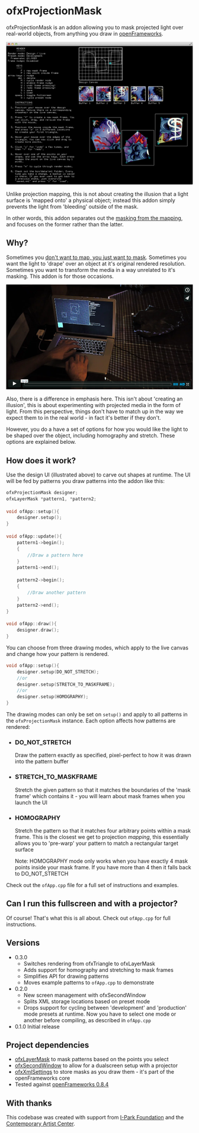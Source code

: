 ofxProjectionMask
=================
ofxProjectionMask is an addon allowing you to mask projected light over real-world objects, from anything you draw in [openFrameworks](http://openframeworks.cc/).

![A screenshot of the mask designer UI](screenshot.png)

Unlike projection mapping, this is not about creating the illusion that a light surface is 'mapped onto' a physical object; instead this addon simply prevents the light from 'bleeding' outside of the mask.

In other words, this addon separates out the [masking from the mapping](http://jahya.net/blog/projection-masking-not-projection), and focuses on the former rather than the latter.

Why?
----
Sometimes you [don't want to map, you just want to mask](http://jahya.net/blog/?2014-10-projection-masking-not-projection). Sometimes you want the light to 'drape' over an object at it's original rendered resolution. Sometimes you want to transform the media in a way unrelated to it's masking. This addon is for those occasions.

[![See a demo of the addon over rocks](/vimeo.png)](https://vimeo.com/109387735)

Also, there is a difference in emphasis here. This isn't about 'creating an illusion', this is about experimenting with projected media in the form of light. From this perspective, things don't have to match up in the way we expect them to in the real world - in fact it's better if they don't.

However, you do a have a set of options for how you would like the light to be shaped over the object, including homography and stretch. These options are explained below.

How does it work?
-----------------
Use the design UI (illustrated above) to carve out shapes at runtime. The UI will be fed by patterns you draw patterns into the addon like this:

```cpp
ofxProjectionMask designer;
ofxLayerMask *pattern1, *pattern2;

void ofApp::setup(){
    designer.setup();
}

void ofApp::update(){
    pattern1->begin();
    {
        //Draw a pattern here
    }
    pattern1->end();

    pattern2->begin();
    {
        //Draw another pattern
    }
    pattern2->end();
}

void ofApp::draw(){
    designer.draw();
}
```

You can choose from three drawing modes, which apply to the live canvas and change how your pattern is rendered.

```cpp
void ofApp::setup(){
    designer.setup(DO_NOT_STRETCH);
    //or
    designer.setup(STRETCH_TO_MASKFRAME);
    //or
    designer.setup(HOMOGRAPHY);
}
```

The drawing modes can only be set on `setup()` and apply to all patterns in the `ofxProjectionMask` instance. Each option affects how patterns are rendered:

- ### DO_NOT_STRETCH
  Draw the pattern exactly as specified, pixel-perfect to how it was drawn into the pattern buffer

- ### STRETCH_TO_MASKFRAME
  Stretch the given pattern so that it matches the boundaries of the 'mask frame' which contains it - you will learn about mask frames when you launch the UI

- ### HOMOGRAPHY
  Stretch the pattern so that it matches four arbitrary points within a mask frame. This is the closest we get to projection *mapping*, this essentially allows you to 'pre-warp' your pattern to match a rectangular target surface

  Note: HOMOGRAPHY mode only works when you have exactly 4 mask points inside your mask frame. If you have more than 4 then it falls back to DO_NOT_STRETCH

Check out the `ofApp.cpp` file for a full set of instructions and examples.

Can I run this fullscreen and with a projector?
-----------------------------------------------
Of course! That's what this is all about. Check out `ofApp.cpp` for full instructions.

Versions
--------
- 0.3.0
  - Switches rendering from ofxTriangle to ofxLayerMask
  - Adds support for homography and stretching to mask frames
  - Simplifies API for drawing patterns
  - Moves example patterns to `ofApp.cpp` to demonstrate
- 0.2.0
  - New screen management with ofxSecondWindow
  - Splits XML storage locations based on preset mode
  - Drops support for cycling between 'development' and 'production' mode presets at runtime. Now you have to select one mode or another before compiling, as described in `ofApp.cpp`
- 0.1.0 Initial release

Project dependencies
--------------------
- [ofxLayerMask](https://github.com/microcosm/ofxLayerMask) to mask patterns based on the points you select
- [ofxSecondWindow](https://github.com/genekogan/ofxSecondWindow) to allow for a dualscreen setup with a projector
- [ofxXmlSettings](http://www.openframeworks.cc/documentation/ofxXmlSettings/ofxXmlSettings.html) to store masks as you draw them - it's part of the openFrameworks core
- Tested against [openFrameworks 0.8.4](http://openframeworks.cc/download/)

With thanks
-----------
This codebase was created with support from [I-Park Foundation](http://www.i-park.org/) and the [Contemporary Artist Center](http://www.cactroy.org/).
